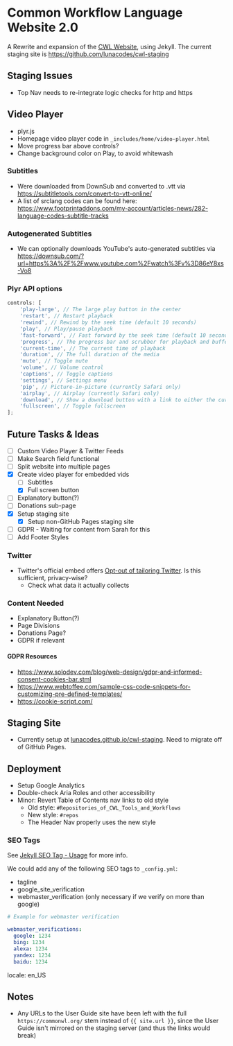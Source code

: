 # Common Workflow Language Website 2.0

A Rewrite and expansion of the [CWL Website](https://commonwl.org), using Jekyll. The current staging site is https://github.com/lunacodes/cwl-staging

## Staging Issues

* Top Nav needs to re-integrate logic checks for http and https

## Video Player

* plyr.js
* Homepage video player code in `_includes/home/video-player.html`
* Move progress bar above controls?
* Change background color on Play, to avoid whitewash

### Subtitles

* Were downloaded from DownSub and converted to .vtt via https://subtitletools.com/convert-to-vtt-online/
* A list of srclang codes can be found here: https://www.footprintaddons.com/my-account/articles-news/282-language-codes-subtitle-tracks

### Autogenerated Subtitles

* We can optionally downloads YouTube's auto-generated subtitles via https://downsub.com/?url=https%3A%2F%2Fwww.youtube.com%2Fwatch%3Fv%3D86eY8xs-Vo8

### Plyr API options

```js
controls: [
    'play-large', // The large play button in the center
    'restart', // Restart playback
    'rewind', // Rewind by the seek time (default 10 seconds)
    'play', // Play/pause playback
    'fast-forward', // Fast forward by the seek time (default 10 seconds)
    'progress', // The progress bar and scrubber for playback and buffering
    'current-time', // The current time of playback
    'duration', // The full duration of the media
    'mute', // Toggle mute
    'volume', // Volume control
    'captions', // Toggle captions
    'settings', // Settings menu
    'pip', // Picture-in-picture (currently Safari only)
    'airplay', // Airplay (currently Safari only)
    'download', // Show a download button with a link to either the current source or a custom URL you specify in your options
    'fullscreen', // Toggle fullscreen
];
```

## Future Tasks & Ideas

* [ ] Custom Video Player & Twitter Feeds
* [ ] Make Search field functional
* [ ] Split website into multiple pages
* [x] Create video player for embedded vids
  * [ ] Subtitles
  * [x] Full screen button
* [ ] Explanatory button(?)
* [ ] Donations sub-page
* [x] Setup staging site
	* [x] Setup non-GitHub Pages staging site
* [ ] GDPR - Waiting for content from Sarah for this
* [ ] Add Footer Styles

### Twitter

* Twitter's official embed offers [Opt-out of tailoring Twitter](https://developer.twitter.com/en/docs/twitter-for-websites/privacy). Is this sufficient, privacy-wise?
  * Check what data it actually collects

### Content Needed

* Explanatory Button(?)
* Page Divisions
* Donations Page?
* GDPR if relevant

#### GDPR Resources

* https://www.solodev.com/blog/web-design/gdpr-and-informed-consent-cookies-bar.stml
* https://www.webtoffee.com/sample-css-code-snippets-for-customizing-pre-defined-templates/
* https://cookie-script.com/

## Staging Site

* Currently setup at [lunacodes.github.io/cwl-staging](https://lunacodes.github.io/cwl-staging/). Need to migrate off of GitHub Pages.

## Deployment

* Setup Google Analytics
* Double-check Aria Roles and other accessibility
* Minor: Revert Table of Contents nav links to old style
  * Old style: `#Repositories_of_CWL_Tools_and_Workflows`
  * New style: `#repos`
  * The Header Nav properly uses the new style

### SEO Tags

See [Jekyll SEO Tag - Usage](https://github.com/jekyll/jekyll-seo-tag/blob/master/docs/usage.md) for more info.

We could add any of the following SEO tags to `_config.yml`:

* tagline
* google_site_verification
* webmaster_verification (only necessary if we verify on more than google)

```yaml
# Example for webmaster verification

webmaster_verifications:
  google: 1234
  bing: 1234
  alexa: 1234
  yandex: 1234
  baidu: 1234
```

locale: en_US

## Notes

* Any URLs to the User Guide site have been left with the full `https://commonwl.org/` stem instead of `{{ site.url }}`, since the User Guide isn't mirrored on the staging server (and thus the links would break)

